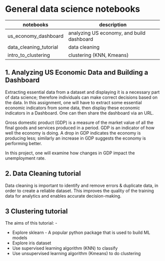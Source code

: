 # General data science notebooks

| notebooks              | description                               |
|------------------------|-------------------------------------------|
| us_economy_dashboard   | analyzing US economy, and build dashboard |
| data_cleaning_tutorial | data cleaning                             |
| intro_to_clustering    | clustering (KNN, Kmeans)                  |

## 1. Analyzing US Economic Data and Building a Dashboard
Extracting essential data from a dataset and displaying it is a necessary part of data science; therefore individuals can make correct decisions based on the data. In this assignment, one will have to extract some essential economic indicators from some data, then display these economic indicators in a Dashboard. One can then share the dashboard via an URL.

Gross domestic product (GDP) is a measure of the market value of all the final goods and services produced in a period. GDP is an indicator of how well the economy is doing. A drop in GDP indicates the economy is producing less; similarly an increase in GDP suggests the economy is performing better. 

In this project, one will examine how changes in GDP impact the unemployment rate. 

## 2. Data Cleaning tutorial
Data cleaning is important to identify and remove errors & duplicate data, in order to create a reliable dataset. This improves the quality of the training data for analytics and enables accurate decision-making.

## 3 Clustering tutorial
The aims of this tutorial: -
- Explore sklearn - A popular python package that is used to build ML models
- Explore iris dataset
- Use supervised learning algorithm (KNN) to classify
- Use unsupervised learning algorithm (Kmeans) to do clustering

